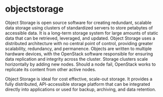 objectstorage
=============

Object Storage is open source software for creating redundant, scalable data storage using clusters of standardized servers to store petabytes of accessible data.
                          It is a long-term storage system for large amounts of static data that can be retrieved, leveraged, and updated. Object Storage uses a distributed architecture with no central point of control, providing greater scalability, redundancy, and permanence. Objects are written to multiple hardware devices, with the OpenStack software responsible for ensuring data replication and integrity across the cluster. Storage clusters scale horizontally by adding new nodes. Should a node fail, OpenStack works to replicate its content from other active nodes.

Object Storage is ideal for cost effective, scale-out storage. It provides a fully distributed, API-accessible storage platform that can be integrated directly into applications or used for backup, archiving, and data retention.

